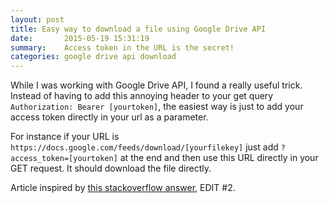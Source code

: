 ```yaml
---
layout: post
title: Easy way to download a file using Google Drive API
date:       2015-05-19 15:31:19
summary:    Access token in the URL is the secret!
categories: google drive api download
---
```


While I was working with Google Drive API, I found a really useful trick.
Instead of having to add this annoying header to your get query `Authorization: Bearer [yourtoken]`, the easiest way is just to add your access token directly in your url as a parameter.

For instance if your URL is `https://docs.google.com/feeds/download/[yourfilekey]` just add `?access_token=[yourtoken]` at the end and then use this URL directly in your GET request.
It should download the file directly.

Article inspired by [this stackoverflow answer][1], EDIT #2.

  [1]: http://stackoverflow.com/a/18927228/4143960